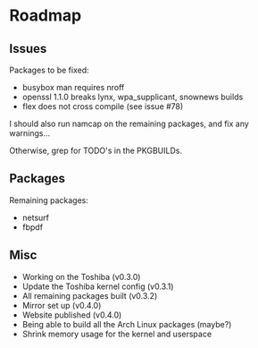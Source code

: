 # Roadmap #

## Issues ##

Packages to be fixed:
- busybox man requires nroff
- openssl 1.1.0 breaks lynx, wpa\_supplicant, snownews builds
- flex does not cross compile (see issue #78)

I should also run namcap on the remaining packages, and fix any warnings...

Otherwise, grep for TODO's in the PKGBUILDs.


## Packages ##

Remaining packages:

- netsurf
- fbpdf


## Misc ##

- Working on the Toshiba (v0.3.0)
- Update the Toshiba kernel config (v0.3.1)
- All remaining packages built (v0.3.2)
- Mirror set up (v0.4.0)
- Website published (v0.4.0)
- Being able to build all the Arch Linux packages (maybe?)
- Shrink memory usage for the kernel and userspace

